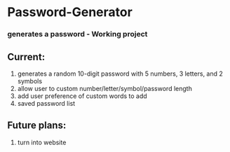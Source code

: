# Password-Generator
### generates a password - Working project

## Current:
1. generates a random 10-digit password with 5 numbers, 3 letters, and 2 symbols
2. allow user to custom number/letter/symbol/password length 
3. add user preference of custom words to add
4. saved password list

## Future plans:
1. turn into website
